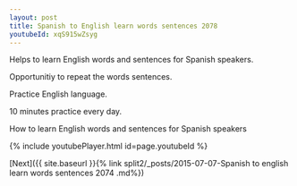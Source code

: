 ```yaml
---
layout: post
title: Spanish to English learn words sentences 2078 
youtubeId: xqS915wZsyg
---
```

 
 
Helps to learn English words and sentences for Spanish speakers.

Opportunitiy to repeat the words sentences. 

Practice English language. 
 
10 minutes practice every day. 
 
How to learn English words and sentences for Spanish speakers 
 
{% include youtubePlayer.html id=page.youtubeId %}
 
 
[Next]({{ site.baseurl }}{% link  split2/_posts/2015-07-07-Spanish to english learn words sentences 2074 .md%})
 

